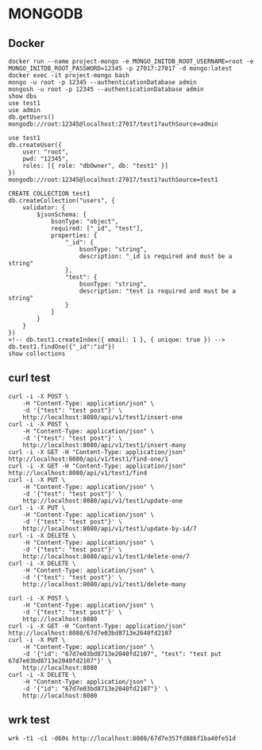 # MONGODB

## Docker
    docker run --name project-mongo -e MONGO_INITDB_ROOT_USERNAME=root -e MONGO_INITDB_ROOT_PASSWORD=12345 -p 27017:27017 -d mongo:latest
    docker exec -it project-mongo bash
    mongo -u root -p 12345 --authenticationDatabase admin
    mongosh -u root -p 12345 --authenticationDatabase admin
    show dbs
    use test1
    use admin
    db.getUsers()
    mongodb://root:12345@localhost:27017/test1?authSource=admin

    use test1
    db.createUser({
        user: "root",
        pwd: "12345",
        roles: [{ role: "dbOwner", db: "test1" }]
    })
    mongodb://root:12345@localhost:27017/test1?authSource=test1

    CREATE COLLECTION test1
    db.createCollection("users", {
        validator: {
            $jsonSchema: {
                bsonType: "object",
                required: ["_id", "test"],
                properties: {
                    "_id": {
                        bsonType: "string",
                        description: "_id is required and must be a string"
                    },
                    "test": {
                        bsonType: "string",
                        description: "test is required and must be a string"
                    }
                }
            }
        }
    })
    <!-- db.test1.createIndex({ email: 1 }, { unique: true }) -->
    db.test1.findOne({"_id":"id"})
    show collections

## curl test
    curl -i -X POST \
        -H "Content-Type: application/json" \
        -d '{"test": "test post"}' \
        http://localhost:8080/api/v1/test1/insert-one
    curl -i -X POST \
        -H "Content-Type: application/json" \
        -d '{"test": "test post"}' \
        http://localhost:8080/api/v1/test1/insert-many
    curl -i -X GET -H "Content-Type: application/json" http://localhost:8080/api/v1/test1/find-one/1
    curl -i -X GET -H "Content-Type: application/json" http://localhost:8080/api/v1/test1/find
    curl -i -X PUT \
        -H "Content-Type: application/json" \
        -d '{"test": "test post"}' \
        http://localhost:8080/api/v1/test1/update-one
    curl -i -X PUT \
        -H "Content-Type: application/json" \
        -d '{"test": "test post"}' \
        http://localhost:8080/api/v1/test1/update-by-id/7
    curl -i -X DELETE \
        -H "Content-Type: application/json" \
        -d '{"test": "test post"}' \
        http://localhost:8080/api/v1/test1/delete-one/7
    curl -i -X DELETE \
        -H "Content-Type: application/json" \
        -d '{"test": "test post"}' \
        http://localhost:8080/api/v1/test1/delete-many
    
    curl -i -X POST \
        -H "Content-Type: application/json" \
        -d '{"test": "test post"}' \
        http://localhost:8080
    curl -i -X GET -H "Content-Type: application/json" http://localhost:8080/67d7e03bd8713e2040fd2107
    curl -i -X PUT \
        -H "Content-Type: application/json" \
        -d '{"id": "67d7e03bd8713e2040fd2107", "test": "test put 67d7e03bd8713e2040fd2107"}' \
        http://localhost:8080
    curl -i -X DELETE \
        -H "Content-Type: application/json" \
        -d '{"id": "67d7e03bd8713e2040fd2107"}' \
        http://localhost:8080

## wrk test
    wrk -t1 -c1 -d60s http://localhost:8080/67d7e357fd886f1ba40fe51d